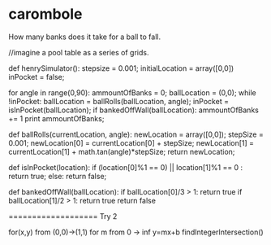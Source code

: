carombole
=========

How many banks does it take for a ball to fall.


//imagine a pool table as a series of grids.

def henrySimulator():
  stepsize = 0.001;
  initialLocation = array([0,0])
  inPocket = false;

  for angle in range(0,90):
    ammountOfBanks = 0;
    ballLocation = (0,0);
    while !inPocket:
      ballLocation = ballRolls(ballLocation, angle);
      inPocket = isInPocket(ballLocation);
      if bankedOffWall(ballLocation):
        ammountOfBanks += 1
    print ammountOfBanks;



def ballRolls(currentLocation, angle):
  newLocation = array([0,0]);
  stepSize = 0.001;
  newLocation[0] = currentLocation[0] + stepSize;
  newLocation[1] = currentLocation[1] + math.tan(angle)*stepSize;
  return newLocation;


def isInPocket(location):
  if (location[0]%1 == 0) || location[1]%1 == 0 :
    return true;
  else:
    return false;

def bankedOffWall(ballLocation):
  if ballLocation[0]/3 > 1:
    return true
  if ballLocation[1]/2 > 1:
    return true
  return false
  
  
  
  ===================
  Try 2
  
  for(x,y) from (0,0)->(1,1)
    for m from 0 -> inf
      y=mx+b
      findIntegerIntersection()
      
